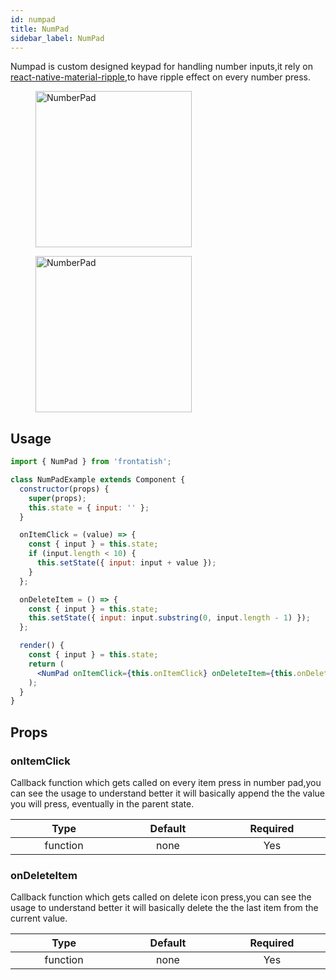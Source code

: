 ```yaml
---
id: numpad
title: NumPad
sidebar_label: NumPad
---
```


Numpad is custom designed keypad for handling number inputs,it rely on [react-native-material-ripple](https://www.npmjs.com/package/react-native-material-ripple),to have ripple effect on every number press.

<div className="image-horizontal-preview">
    <figure>
        <img src="/frontatish/img/numpad.png" alt="NumberPad" height="250"/>
    </figure>
    <figure>
        <img src="/frontatish/img/numpad_2.png" alt="NumberPad" height="250"/>
    </figure>
</div>

## Usage

```jsx
import { NumPad } from 'frontatish';

class NumPadExample extends Component {
  constructor(props) {
    super(props);
    this.state = { input: '' };
  }

  onItemClick = (value) => {
    const { input } = this.state;
    if (input.length < 10) {
      this.setState({ input: input + value });
    }
  };

  onDeleteItem = () => {
    const { input } = this.state;
    this.setState({ input: input.substring(0, input.length - 1) });
  };

  render() {
    const { input } = this.state;
    return (
      <NumPad onItemClick={this.onItemClick} onDeleteItem={this.onDeleteItem} />
    );
  }
}
```

## Props

### onItemClick

Callback function which gets called on every item press in number pad,you can see the usage to understand better
it will basically append the the value you will press, eventually in the parent state.

|            Type             |        Default         |        Required        |
| :-------------------------: | :--------------------: | :--------------------: |
| function <img width="500"/> | none<img width="500"/> | Yes <img width="500"/> |

### onDeleteItem

Callback function which gets called on delete icon press,you can see the usage to understand better
it will basically delete the the last item from the current value.

|            Type             |        Default         |        Required        |
| :-------------------------: | :--------------------: | :--------------------: |
| function <img width="500"/> | none<img width="500"/> | Yes <img width="500"/> |
